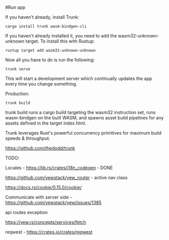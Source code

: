 #Run app

If you haven't already, install Trunk:

```
cargo install trunk wasm-bindgen-cli
```

If you haven't already installed it, you need to add the wasm32-unknown-unknown target. To install this with Rustup:

```
rustup target add wasm32-unknown-unknown
```

Now all you have to do is run the following:

```
trunk serve
```

This will start a development server which continually updates the app every time you change something.


Production:

```
trunk build
```

trunk build runs a cargo build targeting the wasm32 instruction set, runs wasm-bindgen on the built WASM, and spawns asset build pipelines for any assets defined in the target index.html.

Trunk leverages Rust's powerful concurrency primitives for maximum build speeds & throughput.

https://github.com/thedodd/trunk

TODO:

Locales - https://lib.rs/crates/i18n_codegen - DONE

https://github.com/yewstack/yew_router - active nav class

https://docs.rs/cookie/0.15.0/cookie/


Communicate with server side - https://github.com/yewstack/yew/issues/1385

api routes exception

https://yew.rs/concepts/services/fetch

reqwest - https://crates.io/crates/reqwest